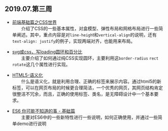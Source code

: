 ## 2019.07.第三周
- [前端基础篇之CSS世界](https://juejin.im/post/5ce607a7e51d454f6f16eb3d)    
&emsp;&emsp;介绍了CSS的一些基本属性，对盒模型、弹性布局和网格布局进行一些简单阐述。其中，重点内容是对`line-heigh`t和`vertical-align`的说明，还有`text-align: justify`的例子，实现两端对齐，也能用来布局。

- [svg或css，写loading圆环和百分比](https://juejin.im/post/5d367bf95188255ac45f6e74)    
&emsp;&emsp;主要介绍了如何通过纯CSS实现圆环，主要利用这`border-radius` `rect` `rotate`这几个属性进行实现。

- [HTML5-语义化](http://www.daqianduan.com/6549.html)    
&emsp;&emsp;什么是语义化，就是利用合理、正确的标签来展示内容。通过html5的新标签，可以在网页布局的时候更合理简洁，一个优秀的网页，其网页结构肯定很整洁不冗余，而且，正确的使用标签、类名，是无障碍设计中一个基本要求。

- [ES6 你可能不知道的事 - 基础篇](http://taobaofed.org/blog/2016/07/22/es6-basics/)    
&emsp;&emsp;主要对ES6中的一些新特性进行一些说明，如何正确使用，并通过一些简单demo进行说明
